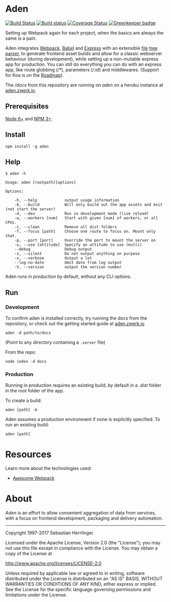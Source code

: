 # Aden

[![Build Status](https://travis-ci.org/kommander/aden.png)](https://travis-ci.org/kommander/aden)
[![Build status](https://ci.appveyor.com/api/projects/status/chkkhb0sgcpmgfyl?svg=true)](https://ci.appveyor.com/project/kommander/aden)
[![Coverage Status](https://coveralls.io/repos/github/kommander/aden/badge.svg?branch=master)](https://coveralls.io/github/kommander/aden?branch=master) [![Greenkeeper badge](https://badges.greenkeeper.io/kommander/aden.svg)](https://greenkeeper.io/)

Setting up Webpack again for each project, when the basics are always the same is a pain.

Aden integrates [Webpack](https://github.com/webpack/webpack),
[Babel](https://babeljs.io) and
[Express](http://expressjs.com/) with an extensible [file](https://en.wikipedia.org/wiki/Computer_file) [tree](https://en.wikipedia.org/wiki/Tree_data_structure) [parser](https://en.wikipedia.org/wiki/Parsing),
to generate frontend asset builds and allow for a classic webserver behaviour
(during development), while setting up a non-mutable express app for production.
You can still do everything you can do with an express app, like route globbing (_/*_), parameters (_/:id_) and middlewares. (Support for Koa is on the [Roadmap](http://aden.zwerk.io/roadmap)).


The _/docs_ from this repository are running on _aden_ on a heroku instance at [aden.zwerk.io](http://aden.zwerk.io).


## Prerequisites
[Node 6+](https://nodejs.org/en/) and [NPM 3+](https://www.npmjs.com/).

## Install
```
npm install -g aden
```

## Help
```
$ aden -h

Usage: aden [rootpath][options]

Options:

    -h, --help            output usage information
    -b, --build           Will only build out the app assets and exit (not start the server)
    -d, --dev             Run in development mode (live reload)
    -w, --workers [num]   Start with given [num] of workers, or all CPUs.
    -c, --clean           Remove all dist folders
    -f, --focus [path]    Choose one route to focus on. Mount only that.
    -p, --port [port]     Override the port to mount the server on
    -u, --use [attitude]  Specify an attitude to use (multi)
    --debug               Debug output
    -s, --silent          Do not output anything on purpose
    -v, --verbose         Output a lot
    --log-no-date         Omit date from log output
    -V, --version         output the version number
```
Aden runs in _production_ by default, without any CLI options.

## Run
### Development
To confirm aden is installed correctly, try running the docs from the repository,
or check out the getting started guide at [aden.zwerk.io](http:\\aden.zwerk.io)
```
aden -d path/to/docs
```
(Point to any directory containing a `.server` file)

From the repo:
```
node index -d docs
```

### Production
Running in production requires an existing build,
by default in a _.dist_ folder in the root folder of the app.

To create a build:
```
aden [path] -b
```

Aden assumes a production environment if none is explicitly specified.
To run an existing build:
```
aden [path]
```

# Resources
Learn more about the technologies used:
 - [Awesome Webpack](https://github.com/webpack-contrib/awesome-webpack)

# About
_Aden_ is an effort to allow convenient aggregation of data from services,
with a focus on frontend development, packaging and delivery automation.

---
Copyright 1997-2017 Sebastian Herrlinger

Licensed under the Apache License, Version 2.0 (the "License");
you may not use this file except in compliance with the License.
You may obtain a copy of the License at

 http://www.apache.org/licenses/LICENSE-2.0

Unless required by applicable law or agreed to in writing, software
distributed under the License is distributed on an "AS IS" BASIS,
WITHOUT WARRANTIES OR CONDITIONS OF ANY KIND, either express or implied.
See the License for the specific language governing permissions and
limitations under the License.
